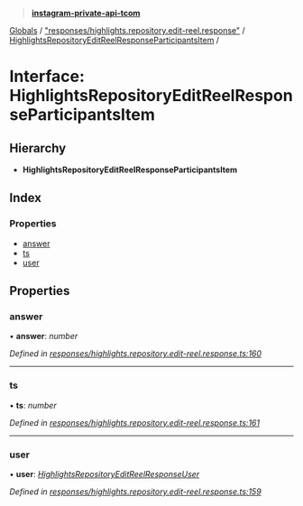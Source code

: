 > **[instagram-private-api-tcom](../README.md)**

[Globals](../README.md) / ["responses/highlights.repository.edit-reel.response"](../modules/_responses_highlights_repository_edit_reel_response_.md) / [HighlightsRepositoryEditReelResponseParticipantsItem](_responses_highlights_repository_edit_reel_response_.highlightsrepositoryeditreelresponseparticipantsitem.md) /

# Interface: HighlightsRepositoryEditReelResponseParticipantsItem

## Hierarchy

* **HighlightsRepositoryEditReelResponseParticipantsItem**

## Index

### Properties

* [answer](_responses_highlights_repository_edit_reel_response_.highlightsrepositoryeditreelresponseparticipantsitem.md#answer)
* [ts](_responses_highlights_repository_edit_reel_response_.highlightsrepositoryeditreelresponseparticipantsitem.md#ts)
* [user](_responses_highlights_repository_edit_reel_response_.highlightsrepositoryeditreelresponseparticipantsitem.md#user)

## Properties

###  answer

• **answer**: *number*

*Defined in [responses/highlights.repository.edit-reel.response.ts:160](https://github.com/cuonglnhust/instagram-private-api-tcom/blob/3e16058/src/responses/highlights.repository.edit-reel.response.ts#L160)*

___

###  ts

• **ts**: *number*

*Defined in [responses/highlights.repository.edit-reel.response.ts:161](https://github.com/cuonglnhust/instagram-private-api-tcom/blob/3e16058/src/responses/highlights.repository.edit-reel.response.ts#L161)*

___

###  user

• **user**: *[HighlightsRepositoryEditReelResponseUser](_responses_highlights_repository_edit_reel_response_.highlightsrepositoryeditreelresponseuser.md)*

*Defined in [responses/highlights.repository.edit-reel.response.ts:159](https://github.com/cuonglnhust/instagram-private-api-tcom/blob/3e16058/src/responses/highlights.repository.edit-reel.response.ts#L159)*